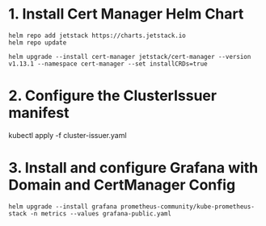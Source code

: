 
# 1. Install Cert Manager Helm Chart  

    helm repo add jetstack https://charts.jetstack.io
    helm repo update

    helm upgrade --install cert-manager jetstack/cert-manager --version v1.13.1 --namespace cert-manager --set installCRDs=true

# 2. Configure the ClusterIssuer manifest  

  kubectl apply -f cluster-issuer.yaml

# 3. Install and configure Grafana with Domain and CertManager Config  

    helm upgrade --install grafana prometheus-community/kube-prometheus-stack -n metrics --values grafana-public.yaml
